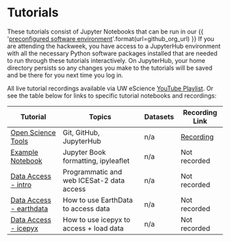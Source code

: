 # Tutorials

These tutorials consist of Jupyter Notebooks that can be run in our
{{ '[preconfigured software environment]({url})'.format(url=github_org_url) }}
If you are attending the hackweek, you have access to a JupyterHub environment
with all the necessary Python software packages installed that are needed to run
through these tutorials interactively. On JupyterHub, your home directory persists
so any changes you make to the tutorials will be saved and be there for you next
time you log in.

All live tutorial recordings available via UW eScience [YouTube Playlist](https://www.youtube.com/playlist?list=PLA6PlfxWZPLSTUaS0uR8FMcNC2wqztwjJ). Or see the table below for links to specific tutorial notebooks and recordings:


| Tutorial | Topics | Datasets |  Recording Link |
| -  | - | - |  - |
| [Open Science Tools](./jupyter.md) | Git, GitHub, JupyterHub | n/a | [Recording](https://youtu.be/rKhs5FLI5rc)  |
| [Example Notebook](./example/tutorial-notebook.ipynb) | Jupyter Book formatting, ipyleaflet | n/a |  Not recorded |
| [Data Access - intro](./data_access/intro-notebook.ipynb) | Programmatic and web ICESat-2 data access | n/a |  Not recorded |
| [Data Access - earthdata](./data_access/earthdata-intro-notebook.ipynb) | How to use EarthData to access data | n/a |  Not recorded |
| [Data Access - icepyx](./data_access/icepyx-intro-notebook.ipynb) | How to use icepyx to access + load data | n/a |  Not recorded |
